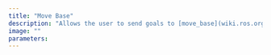 ```yaml
---
title: "Move Base"
description: "Allows the user to send goals to [move_base](wiki.ros.org/move_base)."
image: ""
parameters:
---
```


